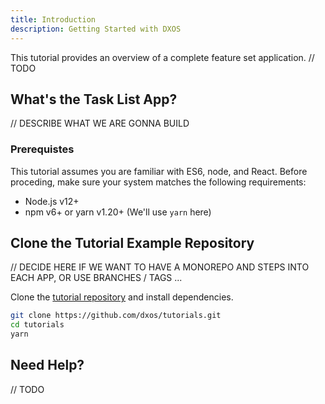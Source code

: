 ```yaml
---
title: Introduction
description: Getting Started with DXOS
---
```


This tutorial provides an overview of a complete feature set application. 
// TODO

## What's the Task List App?

// DESCRIBE WHAT WE ARE GONNA BUILD

### Prerequistes

This tutorial assumes you are familiar with ES6, node, and React. 
Before proceding, make sure your system matches the following requirements:

- Node.js v12+
- npm v6+ or yarn v1.20+ (We'll use `yarn` here)


## Clone the Tutorial Example Repository

// DECIDE HERE IF WE WANT TO HAVE A MONOREPO AND STEPS INTO EACH APP, OR USE BRANCHES / TAGS ...

Clone the [tutorial repository](https://github.com/dxos/tutorials) and install dependencies.

```bash
git clone https://github.com/dxos/tutorials.git
cd tutorials
yarn
```

## Need Help?

// TODO